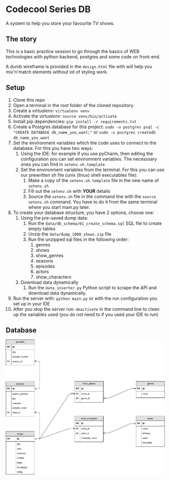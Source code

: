 # Codecool Series DB
A system to help you store your favourite TV shows. 

## The story
This is a basic practice session to go through the basics of WEB technologies with python backend, postgres and some code on front-end.

A dumb wireframe is provided in the `design.html` file with will help you mix'n'match elements without lot of styling work.

## Setup

1. Clone this repo
1. Open a terminal in the root folder of the cloned repository.
1. Create a _virtualenv_: `virtualenv venv`
1. Activate the _virtualenv_: `source venv/bin/activate`
1. Install pip dependencies: `pip install -r requirements.txt`
1. Create a Postgres database for this project: `sudo -u postgres psql -c "CREATE DATABASE db_name_you_want;"` or `sudo -u postgres createdb db_name_you_want`
1. Set the environment variables which the code uses to connect to the database. For this you have two ways:
   1. Using the IDE: for example if you use pyCharm, then editing the configuration you can set environment variables. The necesssary ones you can find in `setenv.sh.template`
   1. Set the environment variables from the terminal. For this you can use our prewritten sh file (unix (linux) shell executables file):
      1. Make a copy of the `setenv.sh.template` file in the new name of `setenv.sh`
      1. Fill out the `setenv.sh` with **YOUR** details
      1. Source the `setenv.sh` file in the command line with the `source setenv.sh` command. You have to do it from the same terminal where you start main.py later.
1. To create your database structure, you have 2 options, choose one:
   1. Using the pre-saved dump data:
      1. Run the `data/db_schema/01_create_schema.sql` SQL file to create empty tables
      1. Unzip the `data/dump_1000_shows.zip` file
      1. Run the unzipped sql files in the following order:
         1. genres
         1. shows
         1. show_genres
         1. seasons
         1. episodes
         1. actors
         1. show_characters
   1. Download data dynamically
      1. Run the `data_inserter.py` Python script to scrape the API and download data dynamically.
1. Run the server with: *`python main.py`* or with the run configuration you set up in your IDE
1. After you stop the server run: *`deactivate`* in the command line to clean up the variables used (you do not need to if you used your IDE to run)

## Database

![Relational model](database/db_schema/relational_model.png?raw=true "Relational model")
